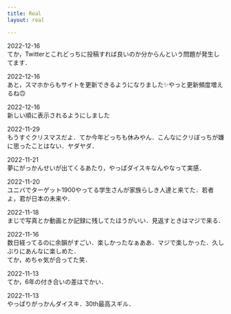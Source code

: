 ```yaml
---
title: Real
layout: real

---
```

2022-12-16  
てか，Twitterとこれどっちに投稿すれば良いのか分からんという問題が発生してます．

2022-12-16  
あと，スマホからもサイトを更新できるようになりました✨やっと更新頻度増えるね🙃

2022-12-16  
新しい順に表示されるようにしました

2022-11-29  
もうすぐクリスマスだよ．てか今年どっちも休みやん．こんなにクリぼっちが嫌に思ったことはない．ヤダヤダ．

2022-11-21  
夢にがっかんせいが出てくるあたり，やっぱダイスキなんやなって実感．

2022-11-20  
ユニバでターゲット1900やってる学生さんが家族らしき人達と来てた．若者よ，君が日本の未来や．

2022-11-18  
まじで写真とか動画とか記録に残してたほうがいい．見返すときはマジで来る．

2022-11-16  
数日経ってるのに余韻がすごい．楽しかったなぁああ．マジで楽しかった．久しぶりにあんなに楽しめた．  
てか，めちゃ気が合ってた笑．

2022-11-13  
てか，6年の付き合いの差はでかい．

2022-11-13  
やっぱりがっかんダイスキ．30th最高スギル．